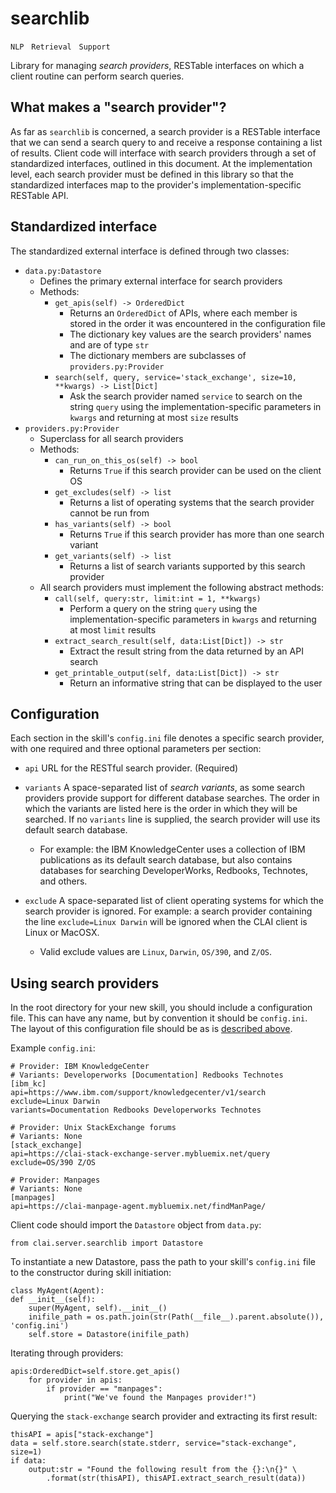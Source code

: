 # searchlib

`NLP` &nbsp; `Retrieval` &nbsp; `Support`

Library for managing _search providers_, RESTable interfaces on which a client
routine can perform search queries.

## What makes a "search provider"?
As far as `searchlib` is concerned, a search provider is a RESTable interface
that we can send a search query to and receive a response containing a list of
results.  Client code will interface with search providers through a set of
standardized interfaces, outlined in this document.  At the implementation
level, each search provider must be defined in this library so that the
standardized interfaces map to the provider's implementation-specific RESTable
API.

## Standardized interface
The standardized external interface is defined through two classes:
 * `data.py:Datastore`
   * Defines the primary external interface for search providers
   * Methods:
     * `get_apis(self) -> OrderedDict`
       * Returns an `OrderedDict` of APIs, where each member is stored in the
         order it was encountered in the configuration file
       * The dictionary key values are the search providers' names and are of
         type `str`
       * The dictionary members are subclasses of `providers.py:Provider`
     * `search(self, query, service='stack_exchange', size=10, **kwargs) -> List[Dict]`
       * Ask the search provider named `service` to search on the string
         `query` using the implementation-specific parameters in `kwargs` and
         returning at most `size` results
  * `providers.py:Provider`
    * Superclass for all search providers
    * Methods:
      * `can_run_on_this_os(self) -> bool`
        * Returns `True` if this search provider can be used on the client OS
      * `get_excludes(self) -> list`
        * Returns a list of operating systems that the search provider cannot
          be run from
      * `has_variants(self) -> bool`
        * Returns `True` if this search provider has more than one search
          variant
      * `get_variants(self) -> list`
        * Returns a list of search variants supported by this search provider
    * All search providers must implement the following abstract methods:
      * `call(self, query:str, limit:int = 1, **kwargs)`
        * Perform a query on the string `query` using the
         implementation-specific parameters in `kwargs` and returning at most
         `limit` results
      * `extract_search_result(self, data:List[Dict]) -> str`
        * Extract the result string from the data returned by an API search
      * `get_printable_output(self, data:List[Dict]) -> str`
        * Return an informative string that can be displayed to the user

## Configuration
Each section in the skill's `config.ini` file denotes a specific search
provider, with one required and three optional parameters per section:

 * `api` URL for the RESTful search provider. (Required)

 * `variants` A space-separated list of _search variants_, as some search
   providers provide support for different database searches.  The order in
   which the variants are listed here is the order in which they will be
   searched. If no `variants` line is supplied, the search provider will use its
   default search database.

    * For example: the IBM KnowledgeCenter uses a collection of IBM
      publications as its default search database, but also contains
      databases for searching DeveloperWorks, Redbooks, Technotes, and others.

 * `exclude` A space-separated list of client operating systems for which the search
      provider is ignored.  For example: a search provider containing the
      line `exclude=Linux Darwin` will be ignored when the CLAI client is Linux
      or MacOSX.

      * Valid exclude values are `Linux`, `Darwin`, `OS/390`, and `Z/OS`.

## Using search providers
In the root directory for your new skill, you should include a configuration
file.  This can have any name, but by convention it should be `config.ini`.
The layout of this configuration file should be as is
[described above](#configuration).

Example `config.ini`:

    # Provider: IBM KnowledgeCenter
    # Variants: Developerworks [Documentation] Redbooks Technotes
    [ibm_kc]
    api=https://www.ibm.com/support/knowledgecenter/v1/search
    exclude=Linux Darwin
    variants=Documentation Redbooks Developerworks Technotes
    
    # Provider: Unix StackExchange forums
    # Variants: None
    [stack_exchange]
    api=https://clai-stack-exchange-server.mybluemix.net/query
    exclude=OS/390 Z/OS
    
    # Provider: Manpages
    # Variants: None
    [manpages]
    api=https://clai-manpage-agent.mybluemix.net/findManPage/

Client code should import the `Datastore` object from `data.py`:

    from clai.server.searchlib import Datastore

To instantiate a new Datastore, pass the path to your skill's `config.ini` file
to the constructor during skill initiation:

    class MyAgent(Agent):
    def __init__(self):
        super(MyAgent, self).__init__()
        inifile_path = os.path.join(str(Path(__file__).parent.absolute()), 'config.ini')
        self.store = Datastore(inifile_path)

Iterating through providers:

    apis:OrderedDict=self.store.get_apis()
        for provider in apis:
            if provider == "manpages":
                print("We've found the Manpages provider!")

Querying the `stack-exchange` search provider and extracting its first result:

    thisAPI = apis["stack-exchange"]
    data = self.store.search(state.stderr, service="stack-exchange", size=1)
    if data:
        output:str = "Found the following result from the {}:\n{}" \
            .format(str(thisAPI), thisAPI.extract_search_result(data))